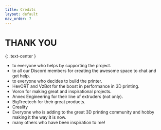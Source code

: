 ```yaml
---
title: Credits
layout: default
nav_order: 7
---
```

# THANK YOU
{: .text-center }

- to everyone who helps by supporting the project.
- to all our Discord members for creating the awesome space to chat and get help.
- to everyone who decides to build the printer.
- HevORT and VzBot for the boost in performance in 3D printing.
- Voron for making great and inspirational projects.
- Annex Engineering for their line of extruders (not only).
- BigTreetech for their great products.
- Creality
- Everyone who is adding to the great 3D printing community and hobby making it the way it is now.
- many others who have been inspiration to me!
